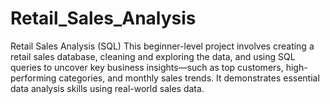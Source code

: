 # Retail_Sales_Analysis
Retail Sales Analysis (SQL) This beginner-level project involves creating a retail sales database, cleaning and exploring the data, and using SQL queries to uncover key business insights—such as top customers, high-performing categories, and monthly sales trends. It demonstrates essential data analysis skills using real-world sales data.
